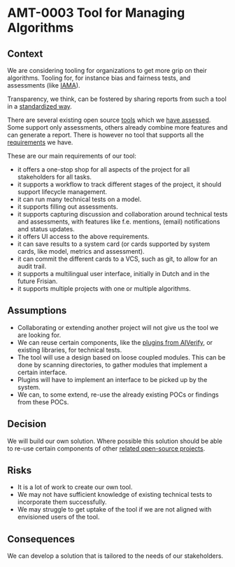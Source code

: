 # AMT-0003 Tool for Managing Algorithms

## Context

We are considering tooling for organizations to get more grip on their algorithms.
Tooling for, for instance bias and fairness tests, and assessments (like [IAMA](https://www.rijksoverheid.nl/documenten/rapporten/2021/02/25/impact-assessment-mensenrechten-en-algoritmes)).

Transparency, we think, can be fostered by sharing reports from such a tool in a [standardized way](https://github.com/MinBZK/algorithm-reporting-standard/).

There are several existing open source
[tools](../existing-tools/comparison/tools.md) which
we [have assessed](../existing-tools/comparison/tools_comparison.md).
Some support only assessments, others already combine more features and can generate a report.
There is however no tool
that supports all the [requirements](../existing-tools/comparison/requirements.md) we have.

These are our main requirements of our tool:

* it offers a one-stop shop for all aspects of the project for all stakeholders for all tasks.
* it supports a workflow to track different stages of the project, it should support lifecycle management.
* it can run many technical tests on a model.
* it supports filling out assessments.
* it supports capturing discussion and collaboration around technical tests and assessments,
  with features like f.e. mentions, (email) notifications and status updates.
* it offers UI access to the above requirements.
* it can save results to a system card (or cards supported by system cards, like model, metrics and assessment).
* it can commit the different cards to a VCS, such as git, to allow for an audit trail.
* it supports a multilingual user interface, initially in Dutch and in the future Frisian.
* it supports multiple projects with one or multiple algorithms.

## Assumptions

* Collaborating or extending another project will not give us the tool we are looking for.
* We can reuse certain components, like the
  [plugins from AIVerify](https://github.com/IMDA-BTG/aiverify/tree/main/stock-plugins), or existing libraries,
  for technical tests.
* The tool will use a design based on loose coupled modules. This can be done by scanning directories,
  to gather modules that implement a certain interface.
* Plugins will have to implement an interface to be picked up by the system.
* We can, to some extend, re-use the already existing POCs or findings from these POCs.

## Decision

We will build our own solution. Where possible this solution should be able to re-use certain
components of other [related open-source projects](../existing-tools/comparison/tools.md).

## Risks

* It is a lot of work to create our own tool.
* We may not have sufficient knowledge of existing technical tests to incorporate them successfully.
* We may struggle to get uptake of the tool if we are not aligned with envisioned users of the tool.

## Consequences

We can develop a solution that is tailored to the needs of our stakeholders.
